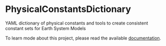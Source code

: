 # PhysicalConstantsDictionary
YAML dictionary of physical constants and tools to create consistent constant sets for Earth System Models

To learn mode about this project, please read the available [documentation](https://github.com/ESCOMP/PhysicalConstantsDictionary/wiki). 
